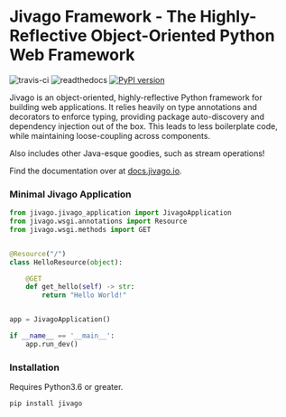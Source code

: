 # Jivago Framework - The Highly-Reflective Object-Oriented Python Web Framework
![travis-ci](https://travis-ci.org/keotl/jivago.svg?branch=master)
![readthedocs](https://readthedocs.org/projects/jivago/badge/?version=latest)
[![PyPI version](https://badge.fury.io/py/jivago.svg)](https://badge.fury.io/py/jivago)

Jivago is an object-oriented, highly-reflective Python framework for building web applications. It relies heavily on type annotations and decorators to enforce typing, providing package auto-discovery and dependency injection out of the box. This leads to less boilerplate code, while maintaining loose-coupling across components.

Also includes other Java-esque goodies, such as stream operations!

Find the documentation over at [docs.jivago.io](https://docs.jivago.io).

### Minimal Jivago Application
```python
from jivago.jivago_application import JivagoApplication
from jivago.wsgi.annotations import Resource
from jivago.wsgi.methods import GET


@Resource("/")
class HelloResource(object):

    @GET
    def get_hello(self) -> str:
        return "Hello World!"


app = JivagoApplication()

if __name__ == '__main__':
    app.run_dev()
```

### Installation
Requires Python3.6 or greater.
```bash
pip install jivago
```
